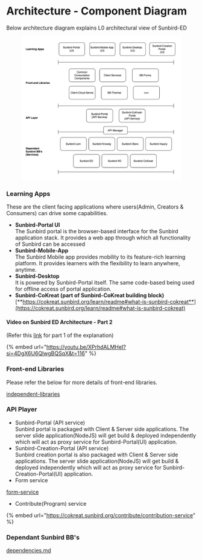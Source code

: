 # Architecture - Component Diagram

Below architecture diagram explains L0 architectural view of Sunbird-ED

<figure><img src="../../.gitbook/assets/Screenshot 2023-08-14 at 4.58.08 PM.png" alt=""><figcaption></figcaption></figure>

### Learning Apps

These are the client facing applications where users(Admin, Creators & Consumers) can drive some capabilities.

* **Sunbird-Portal UI**\
  The Sunbird portal is the browser-based interface for the Sunbird application stack. It provides a web app through which all functionality of Sunbird can be accessed
* **Sunbird-Mobile-App**\
  The Sunbird Mobile app provides mobility to its feature-rich learning platform. It provides learners with the flexibility to learn anywhere, anytime.
* **Sunbird-Desktop**\
  It is powered by Sunbird-Portal itself. The same code-based being used for offline access of portal application.
* **Sunbird-CoKreat (part of Sunbird-CoKreat building block)**\
  [**https://cokreat.sunbird.org/learn/readme#what-is-sunbird-cokreat**](https://cokreat.sunbird.org/learn/readme#what-is-sunbird-cokreat)

#### Video on Sunbird ED Architecture - Part 2

(Refer this [link](https://ed.sunbird.org/learn/technical-overview/technical-architecture-diagram#video-sunbird-tech-architecture) for part 1 of the explanation)

{% embed url="https://youtu.be/XPrhdALMHeI?si=4DgX6U6QlwgBQSqX&t=116" %}

### Front-end Libraries

Please refer the below for more details of front-end libraries.

[independent-libraries](../independent-libraries/ "mention")

### API Player

* Sunbird-Portal (API service)\
  Sunbird portal is packaged with Client & Server side applications. The server slide application(NodeJS) will get build & deployed independently which will act as proxy service for Sunbird-Portal(UI) application.
* Sunbird-Creation-Portal (API service)\
  Sunbird creation portal is also packaged with Client & Server side applications. The server slide application(NodeJS) will get build & deployed independently which will act as proxy service for Sunbird-Creation-Portal(UI) application.
* Form service

[form-service](workflows/form-service/ "mention")

* Contribute(Program) service

{% embed url="https://cokreat.sunbird.org/contribute/contribution-service" %}

### Dependant Sunbird BB's

[dependencies.md](../../use/learn-more/dependencies.md "mention")
